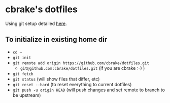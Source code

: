 # cbrake's dotfiles

Using git setup detailed [here](https://drewdevault.com/2019/12/30/dotfiles.html).

## To initialize in existing home dir

- `cd ~`
- `git init`
- `git remote add origin https://github.com/cbrake/dotfiles.git`
  - `git@github.com:cbrake/dotfiles.git` (if you are cbrake :-) )
- `git fetch`
- `git status` (will show files that differ, etc)
- `git reset --hard` (to reset everything to current dotfiles)
- `git push -u origin HEAD` (will push changes and set remote to branch to be upstream)
